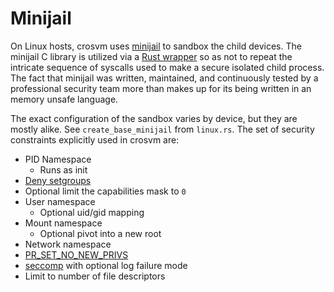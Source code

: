 # Minijail

On Linux hosts, crosvm uses [minijail](https://google.github.io/minijail/) to sandbox the child
devices. The minijail C library is utilized via a
[Rust wrapper](https://android.googlesource.com/platform/external/minijail/+/refs/heads/master/rust/minijail/src/lib.rs)
so as not to repeat the intricate sequence of syscalls used to make a secure isolated child process.
The fact that minijail was written, maintained, and continuously tested by a professional security
team more than makes up for its being written in an memory unsafe language.

The exact configuration of the sandbox varies by device, but they are mostly alike. See
`create_base_minijail` from `linux.rs`. The set of security constraints explicitly used in crosvm
are:

- PID Namespace
  - Runs as init
- [Deny setgroups](https://lwn.net/Articles/626665/)
- Optional limit the capabilities mask to `0`
- User namespace
  - Optional uid/gid mapping
- Mount namespace
  - Optional pivot into a new root
- Network namespace
- [PR_SET_NO_NEW_PRIVS](https://www.kernel.org/doc/Documentation/prctl/no_new_privs.txt)
- [seccomp](seccomp.html) with optional log failure mode
- Limit to number of file descriptors
